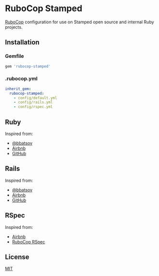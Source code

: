 # RuboCop Stamped

[RuboCop](https://github.com/bbatsov/rubocop) configuration for use on Stamped open source and internal Ruby projects.

## Installation

### Gemfile
```ruby
gem 'rubocop-stamped'
```

### .rubocop.yml

```yaml
inherit_gem:
  rubocop-stamped:
    - config/default.yml
    - config/rails.yml
    - config/rspec.yml
```

## Ruby

Inspired from:

- [@bbatsov](https://github.com/bbatsov/ruby-style-guide)
- [Airbnb](https://github.com/airbnb/ruby)
- [GitHub](https://github.com/github/rubocop-github)

## Rails

Inspired from:

- [@bbatsov](https://github.com/bbatsov/rails-style-guide)
- [Airbnb](https://github.com/airbnb/ruby/blob/master/rubocop-airbnb/config/rubocop-rails.yml)
- [GitHub](https://github.com/github/rubocop-github/blob/master/config/rails.yml)

## RSpec

Inspired from:

- [Airbnb](https://github.com/airbnb/ruby/blob/master/rubocop-airbnb/config/rubocop-rspec.yml)
- [RuboCop RSpec](https://github.com/rubocop-rspec/rubocop-rspec)

## License

[MIT](LICENSE.txt)
